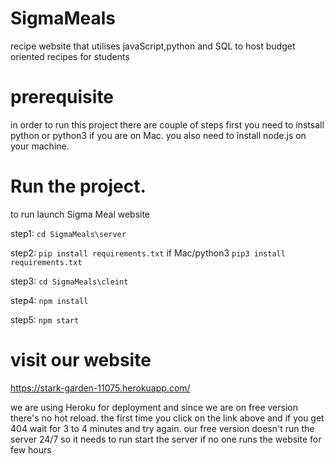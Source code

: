 # SigmaMeals
recipe website that utilises javaScript,python and SQL to host budget oriented recipes for students
# prerequisite
in order to run this project there are couple of steps first you need to instsall python or python3 if you are on Mac.
you also need to install node.js on your machine.
# Run the project.
to run launch Sigma Meal website


step1: ```cd SigmaMeals\server```


step2: ```pip install requirements.txt``` if Mac/python3 ```pip3 install requirements.txt```


step3: ```cd SigmaMeals\cleint```


step4: ```npm install```


step5: ```npm start```

# visit our website

 https://stark-garden-11075.herokuapp.com/


we are using Heroku for deployment and since we are on free version there's no hot reload. the first time you click on the link above and if you get 404 wait for 3 to 4 minutes and try again. our free version doesn't run the server 24/7 so it needs to run start the server if no one runs the website for few hours

